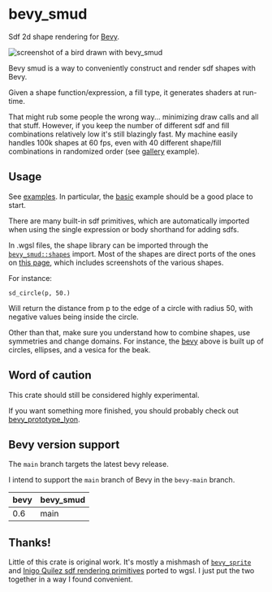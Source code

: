 # bevy_smud

Sdf 2d shape rendering for [Bevy](https://bevyengine.org).

![screenshot of a bird drawn with bevy_smud](https://johanhelsing.studio/assets/bevy_smud.png)

Bevy smud is a way to conveniently construct and render sdf shapes with Bevy.

Given a shape function/expression, a fill type, it generates shaders at run-time.

That might rub some people the wrong way... minimizing draw calls and all that stuff. However, if you keep the number of different sdf and fill combinations relatively low it's still blazingly fast. My machine easily handles 100k shapes at 60 fps, even with 40 different shape/fill combinations in randomized order (see [gallery](examples/gallery) example).

## Usage

See [examples](examples). In particular, the [basic](examples/basic.rs) example should be a good place to start.

There are many built-in sdf primitives, which are automatically imported when using the single expression or body shorthand for adding sdfs.

In .wgsl files, the shape library can be imported through the [`bevy_smud::shapes`](assets/shapes.wgsl) import. Most of the shapes are direct ports of the ones on [this page](https://iquilezles.org/www/articles/distfunctions2d/distfunctions2d.htm), which includes screenshots of the various shapes.

For instance:

```wgsl
sd_circle(p, 50.)
```

Will return the distance from p to the edge of a circle with radius 50, with negative values being inside the circle.

Other than that, make sure you understand how to combine shapes, use symmetries and change domains. For instance, the [bevy](assets/bevy.wgsl) above is built up of circles, ellipses, and a vesica for the beak.

## Word of caution

This crate should still be considered highly experimental.

If you want something more finished, you should probably check out [bevy_prototype_lyon](https://github.com/Nilirad/bevy_prototype_lyon).

## Bevy version support

The `main` branch targets the latest bevy release.

I intend to support the `main` branch of Bevy in the `bevy-main` branch.

|bevy|bevy_smud|
|---|---|
|0.6|main|

## Thanks!

Little of this crate is original work. It's mostly a mishmash of [`bevy_sprite`](https://github.com/bevyengine/bevy/tree/main/crates/bevy_sprite) and [Inigo Quilez sdf rendering primitives](https://iquilezles.org/www/articles/distfunctions2d/distfunctions2d.htm) ported to wgsl. I just put the two together in a way I found convenient.